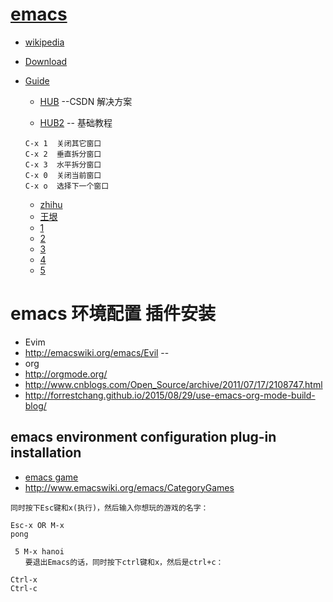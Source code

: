 # [emacs](https://www.gnu.org/software/emacs/tour/)
  * [wikipedia](https://zh.wikipedia.org/wiki/Emacs)
  * [Download](https://ftp.gnu.org/gnu/emacs/windows/)
  * [Guide](https://github.com/redguardtoo/mastering-emacs-in-one-year-guide/blob/master/guide-zh.org)
    * [HUB](http://blog.csdn.net/PfanAya/article/category/784884)  --CSDN 解决方案
    
    * [HUB2](http://www.cnblogs.com/robertzml/tag/Emacs/)         -- 基础教程
    
     ```
     C-x 1	关闭其它窗口
     C-x 2	垂直拆分窗口
     C-x 3	水平拆分窗口
     C-x 0	关闭当前窗口
     C-x o	选择下一个窗口
     ```
    * [zhihu](http://www.zhihu.com/topic/19572409)
    * [王垠](http://arch.pconline.com.cn//pcedu/soft/gj/photo/0609/865628.html)
    * [1](http://ergoemacs.org/emacs/emacs.html)
    * [2](http://www.emacswiki.org/emacs/%E5%9F%BA%E6%9C%AC%E6%93%8D%E4%BD%9C)
    * [3](http://www.cbi.pku.edu.cn/chinese/documents/csdoc/emacs/)
    * [4](http://www.ibm.com/developerworks/cn/education/linux/l-emacs/l-emacs.html)
    * [5](http://www.jianshu.com/p/b4cf683c25f3)
  
# emacs 环境配置 插件安装

 * Evim
  * http://emacswiki.org/emacs/Evil --
 * org
  * http://orgmode.org/
  * http://www.cnblogs.com/Open_Source/archive/2011/07/17/2108747.html
  * http://forrestchang.github.io/2015/08/29/use-emacs-org-mode-build-blog/

## emacs environment configuration plug-in installation
* [emacs game](http://www.admin10000.com/document/4013.html)
* http://www.emacswiki.org/emacs/CategoryGames
```
同时按下Esc键和x(执行)，然后输入你想玩的游戏的名字：

Esc-x OR M-x
pong 

 5 M-x hanoi
　　要退出Emacs的话，同时按下ctrl键和x，然后是ctrl+c：

Ctrl-x
Ctrl-c
```

